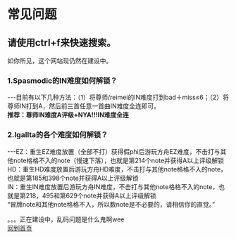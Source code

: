 # 常见问题
## **请使用ctrl+f来快速搜索。** 
  如你所见，这个网站现仍然在建设中。  
<link rel="icon" href="Phigros.ico" type="image/x-icon"/>  

  
### 1.Spasmodic的IN难度如何解锁？  
  ---目前有以下几种方法：（1）将尊师/reimei的IN难度打到bad＋miss≤6；（2）将尊师IN打到A，然后前三首任意一首曲IN难度全连即可。  
  **推荐：尊师IN难度A评级+NYA!!!IN难度全连**    

### 2.Igallta的各个难度如何解锁？  
---EZ：重生EZ难度放置（全部不打）获得假phi后游玩方舟EZ难度，不击打与其他note格格不入的note（慢速下落），也就是第214个note并获得A以上评级解锁  
   HD：重生HD难度放置后游玩方舟HD难度，不击打与其他note格格不入的note，也就是第185和398个note并获得A以上评级解锁  
   IN：重生IN难度放置后游玩方舟IN难度，不击打与其他note格格不入的note，也就是第218，495和第629个note并获得A以上评级解锁  
   “冒牌note和其他note格格不入，所以数note是不必要的，请相信你的直觉。”
   
  
 
 。。。正在建设中，乱码问题是什么鬼啊wee  
  [回到首页](/index.md)
  

